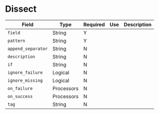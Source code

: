 # Dissect

|Field|Type|Required|Use|Description|
|---|---|---|---|---|
|`field`|String|Y|||
|`pattern`|String|Y|||
|`append_separator`|String|N|||
|`description`|String|N|||
|`if`|String|N|||
|`ignore_failure`|Logical|N|||
|`ignore_missing`|Logical|N|||
|`on_failure`|Processors|N|||
|`on_success`|Processors|N|||
|`tag`|String|N|||
